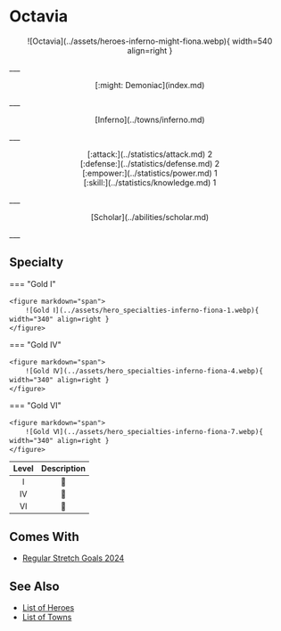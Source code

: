 # Octavia

<p style="text-align: center;" markdown>![Octavia](../assets/heroes-inferno-might-fiona.webp){ width=540 align=right }</p>
___
<p style="text-align: center;" markdown>[:might: Demoniac](index.md)</p>
___
<p style="text-align: center;" markdown>[Inferno](../towns/inferno.md)</p>
___

<p style="text-align: center;" markdown>[:attack:](../statistics/attack.md)&nbsp;2</br>[:defense:](../statistics/defense.md)&nbsp;2</br>[:empower:](../statistics/power.md)&nbsp;1</br>[:skill:](../statistics/knowledge.md)&nbsp;1</p>
___
<p style="text-align: center;" markdown>[Scholar](../abilities/scholar.md)</p>
___

## Specialty

=== "Gold Ⅰ"

    <figure markdown="span">
        ![Gold Ⅰ](../assets/hero_specialties-inferno-fiona-1.webp){ width="340" align=right }
    </figure>

=== "Gold Ⅳ"

    <figure markdown="span">
        ![Gold Ⅳ](../assets/hero_specialties-inferno-fiona-4.webp){ width="340" align=right }
    </figure>

=== "Gold Ⅵ"

    <figure markdown="span">
        ![Gold Ⅵ](../assets/hero_specialties-inferno-fiona-7.webp){ width="340" align=right }
    </figure>


| Level | Description |
| :---: | :---: |
| Ⅰ | 🚧 |
| Ⅳ | 🚧 |
| Ⅵ | 🚧 |


## Comes With

- [Regular Stretch Goals 2024](../content/regular_stretch_goals.md)


## See Also

- [List of Heroes](index.md)
- [List of Towns](../towns/index.md)

